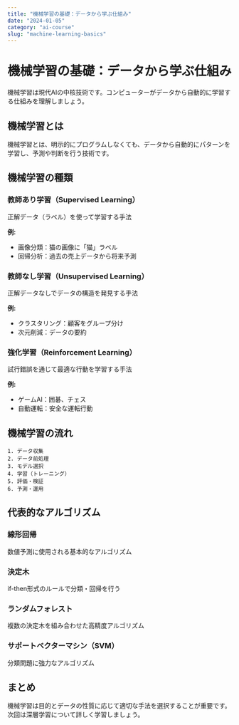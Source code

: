 ```yaml
---
title: "機械学習の基礎：データから学ぶ仕組み"
date: "2024-01-05"
category: "ai-course"
slug: "machine-learning-basics"
---
```


# 機械学習の基礎：データから学ぶ仕組み

機械学習は現代AIの中核技術です。コンピューターがデータから自動的に学習する仕組みを理解しましょう。

## 機械学習とは

機械学習とは、明示的にプログラムしなくても、データから自動的にパターンを学習し、予測や判断を行う技術です。

## 機械学習の種類

### 教師あり学習（Supervised Learning）
正解データ（ラベル）を使って学習する手法

**例:**
- 画像分類：猫の画像に「猫」ラベル
- 回帰分析：過去の売上データから将来予測

### 教師なし学習（Unsupervised Learning）
正解データなしでデータの構造を発見する手法

**例:**
- クラスタリング：顧客をグループ分け
- 次元削減：データの要約

### 強化学習（Reinforcement Learning）
試行錯誤を通じて最適な行動を学習する手法

**例:**
- ゲームAI：囲碁、チェス
- 自動運転：安全な運転行動

## 機械学習の流れ

```
1. データ収集
2. データ前処理
3. モデル選択
4. 学習（トレーニング）
5. 評価・検証
6. 予測・運用
```

## 代表的なアルゴリズム

### 線形回帰
数値予測に使用される基本的なアルゴリズム

### 決定木
if-then形式のルールで分類・回帰を行う

### ランダムフォレスト
複数の決定木を組み合わせた高精度アルゴリズム

### サポートベクターマシン（SVM）
分類問題に強力なアルゴリズム

## まとめ

機械学習は目的とデータの性質に応じて適切な手法を選択することが重要です。次回は深層学習について詳しく学習しましょう。